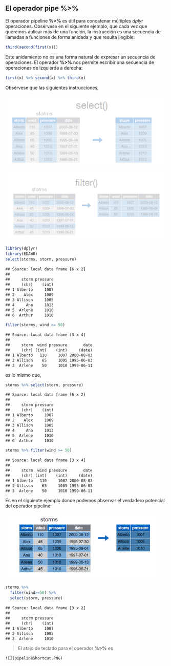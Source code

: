 



## El operador pipe %>%

El operador pipeline __%>%__ es útil para concatenar múltiples _dplyr_ operaciones. Obsérvese en el siguiente ejemplo, que cada vez que queremos aplicar mas de una función, la instrucción es una secuencia de llamadas a funciones de forma anidada y que resulta ilegible:  



```r
third(second(first(x)))
```



Este anidamiento no es una forma natural de expresar un secuencia de operaciones. El operador __%>%__ nos permite escribir una secuencia de operaciones de izquierda a derecha:  



```r
first(x) %>% second(x) %>% third(x)
```


Obsérvese que las siguientes instrucciones, 

![](pipeline.PNG)  

![](pipeline1.PNG)  




```r
library(dplyr)
library(EDAWR)
select(storms, storm, pressure)
```

```
## Source: local data frame [6 x 2]
## 
##     storm pressure
##     (chr)    (int)
## 1 Alberto     1007
## 2    Alex     1009
## 3 Allison     1005
## 4     Ana     1013
## 5  Arlene     1010
## 6  Arthur     1010
```

```r
filter(storms, wind >= 50)
```

```
## Source: local data frame [3 x 4]
## 
##     storm  wind pressure       date
##     (chr) (int)    (int)     (date)
## 1 Alberto   110     1007 2000-08-03
## 2 Allison    65     1005 1995-06-03
## 3  Arlene    50     1010 1999-06-11
```


es lo mismo que,  



```r
storms %>% select(storm, pressure)
```

```
## Source: local data frame [6 x 2]
## 
##     storm pressure
##     (chr)    (int)
## 1 Alberto     1007
## 2    Alex     1009
## 3 Allison     1005
## 4     Ana     1013
## 5  Arlene     1010
## 6  Arthur     1010
```

```r
storms %>% filter(wind >= 50)
```

```
## Source: local data frame [3 x 4]
## 
##     storm  wind pressure       date
##     (chr) (int)    (int)     (date)
## 1 Alberto   110     1007 2000-08-03
## 2 Allison    65     1005 1995-06-03
## 3  Arlene    50     1010 1999-06-11
```


Es en el siguiente ejemplo donde podemos observar el verdadero potencial del operador pipeline:  

![](pipeline2.PNG)  



```r
storms %>%
  filter(wind>=50) %>%
  select(storm, pressure)
```

```
## Source: local data frame [3 x 2]
## 
##     storm pressure
##     (chr)    (int)
## 1 Alberto     1007
## 2 Allison     1005
## 3  Arlene     1010
```

  
  

> El atajo de teclado para el operador __%>%__ es

    ![](pipelineShortcut.PNG)
